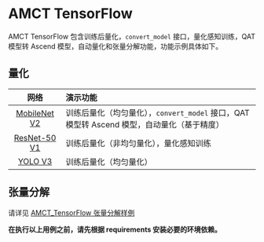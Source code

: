 # AMCT TensorFlow

AMCT TensorFlow 包含训练后量化，`convert_model` 接口，量化感知训练，QAT 模型转 Ascend 模型，自动量化和张量分解功能，功能示例具体如下。

## 量化

| 网络 | 演示功能 |
| :-: | :-- |
| [MobileNet V2](./mobilenet_v2/README_CN.md) | 训练后量化（均匀量化），`convert_model` 接口，QAT 模型转 Ascend 模型，自动量化（基于精度） |
| [ResNet-50 V1](./resnet-50_v1/README_CN.md) | 训练后量化（非均匀量化），量化感知训练 |
| [YOLO V3](./yolo_v3/README_CN.md) | 训练后量化（均匀量化） |

## 张量分解

请详见 [AMCT_TensorFlow 张量分解样例](./tensor_decompose/README_CN.md)

**在执行以上用例之前，请先根据 requirements 安装必要的环境依赖。**
